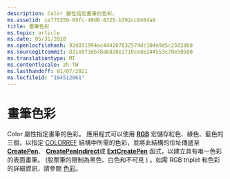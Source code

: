 ```yaml
---
description: Color 屬性指定畫筆的色彩。
ms.assetid: ce775359-65fc-40d0-8725-b392cc0464a6
title: 畫筆色彩
ms.topic: article
ms.date: 05/31/2018
ms.openlocfilehash: 92d831994ac444207832574dc104a9d5c2582db8
ms.sourcegitcommit: 831e8f3db78ab820e1710cede244553c70e50500
ms.translationtype: MT
ms.contentlocale: zh-TW
ms.lasthandoff: 01/07/2021
ms.locfileid: "104512861"
---
```

# <a name="pen-color"></a>畫筆色彩

Color 屬性指定畫筆的色彩。 應用程式可以使用 [**RGB**](/windows/desktop/api/Wingdi/nf-wingdi-rgb) 宏儲存紅色、綠色、藍色的三個，以指定 [COLORREF](colorref.md) 結構中所需的色彩，並將此結構的位址傳遞至 [**CreatePen**](/windows/desktop/api/Wingdi/nf-wingdi-createpen)、 [**CreatePenIndirect**](/windows/desktop/api/Wingdi/nf-wingdi-createpenindirect)或 [**ExtCreatePen**](/windows/desktop/api/Wingdi/nf-wingdi-extcreatepen) 函式，以建立具有唯一色彩的表面畫筆。  (股票筆的限制為黑色、白色和不可見 ) 。如需 RGB triplet 和色彩的詳細資訊，請參閱 [色彩](colors.md)。

 

 



